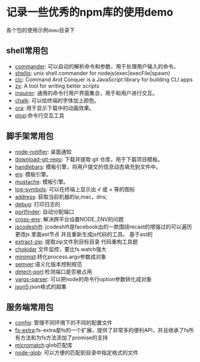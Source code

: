 # 记录一些优秀的npm库的使用demo

各个包的使用示例`demo`目录下

## shell常用包
* [commander](https://github.com/tj/commander.js): 可以自动的解析命令和参数，用于处理用户输入的命令。
* [shelljs](https://github.com/shelljs/shelljs): unix shell commander for nodejs(exec|execFile|spawn)
* [clc](https://www.npmjs.com/package/cac): Command And Conquer is a JavaScript library for building CLI apps
* [zx](https://github.com/google/zx): A tool for writing better scripts
* [inquirer](https://github.com/SBoudrias/Inquirer.js): 通用的命令行用户界面集合，用于和用户进行交互。
* [chalk](https://github.com/chalk/chalk): 可以给终端的字体加上颜色。
* [ora](https://github.com/sindresorhus/ora): 用于显示下载中的动画效果。
* [plop](https://github.com/plopjs/plop):命令行交互工具

## 脚手架常用包
* [node-notifier](https://github.com/mikaelbr/node-notifier): 桌面通知
* [download-git-repo](https://github.com/ianstormtaylor/download-github-repo): 下载并提取 git 仓库，用于下载项目模板。
* [handlebars](https://github.com/handlebars-lang/handlebars.js): 模板引擎，将用户提交的信息动态填充到文件中。
* [ejs](https://github.com/mde/ejs): 模板引擎。
* [mustache](https://github.com/janl/mustache.js): 模板引擎。
* [log-symbols](https://github.com/sindresorhus/log-symbols): 可以在终端上显示出 √ 或 × 等的图标
* [address](https://github.com/node-modules/address): 获取当前机器的ip,mac，dns;
* [debug](https://github.com/visionmedia/debug): 打印日志的
* [portfinder](https://github.com/http-party/node-portfinder): 自动分配端口
* [cross-env](https://github.com/kentcdodds/cross-env): 解决跨平台设置NODE_ENV的问题
* [jscodeshift](https://github.com/facebook/jscodeshift): jcodeshift是facebook出的一款围绕recast的增强过的可以遍历更改js 里面ast节点 并且重新生成js代码的工具。 基于ast的
* [extract-zip](https://github.com/maxogden/extract-zip): 提取zip文件到目标目录
代码重构工具题
* [chokidar](https://github.com/paulmillr/chokidar) 文件监控，要比fs.watch强大
* [minimist](https://github.com/substack/minimist):转化process.argv参数成对象
* [semver](https://github.com/npm/node-semver):语义化版本控制规范
* [detect-port](https://github.com/node-modules/detect-port):检测端口是否被占用
* [yargs-parser](https://github.com/yargs/yargs-parser): 可以把node的命令行option参数转化成对象
* [json5](https://github.com/json5/json5):json格式的超集
## 服务端常用包

* [config](https://github.com/lorenwest/node-config): 管理不同环境下的不同的配置文件
* [fs-extra](https://github.com/jprichardson/node-fs-extra):fs-extra是fs的一个扩展，提供了非常多的便利API，并且继承了fs所有方法和为fs方法添加了promise的支持
* [micromatch](https://github.com/micromatch/micromatch):glob匹配库
* [node-glob](https://github.com/isaacs/node-glob): 可以方便的匹配到目录中指定格式的文件
